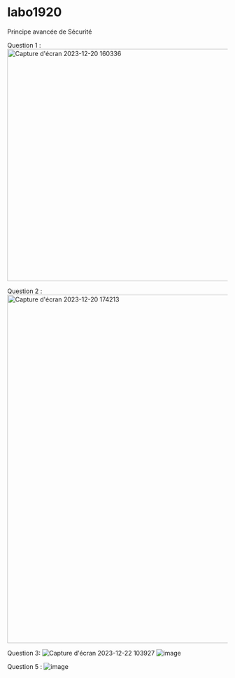 # labo1920
Principe avancée de Sécurité

Question 1 : 
<img width="530" alt="Capture d'écran 2023-12-20 160336" src="https://github.com/Zeven19/labo1920/assets/120576639/9e4b552d-0c29-448a-b6e3-35b15b1ce3cd">



Question 2 :
<img width="795" alt="Capture d'écran 2023-12-20 174213" src="https://github.com/Zeven19/labo1920/assets/120576639/68c80313-c892-44fa-8751-8256741d3d98">

Question 3: 
![Capture d'écran 2023-12-22 103927](https://github.com/Zeven19/labo1920/assets/120576639/7d059479-4576-4e97-8f95-c553adbc8c1d)
![image](https://github.com/Zeven19/labo1920/assets/120576639/b10e0db5-381c-4b74-be5b-25be8c6dfe61)



Question 5 : 
![image](https://github.com/Zeven19/labo1920/assets/120576639/5420fe94-375f-49da-9d7a-57c978e88acd)
